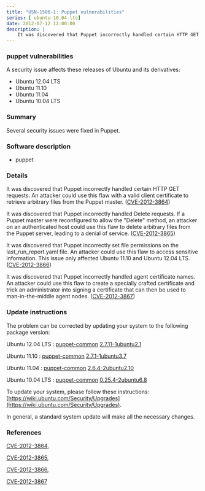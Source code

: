 ```yaml
---
title: "USN-1506-1: Puppet vulnerabilities"
series: [ ubuntu-10.04-lts]
date: 2012-07-12 12:00:00
description: |
    It was discovered that Puppet incorrectly handled certain HTTP GET requests. An attacker could use this flaw with a valid client certificate to retrieve arbitrary files from the Puppet master. ([CVE-2012-3864](http://people.ubuntu.com/~ubuntu-security/cve/CVE-2012-3864))
--- 
```

 
### puppet vulnerabilities

A security issue affects these releases of Ubuntu and its derivatives:

* Ubuntu 12.04 LTS
* Ubuntu 11.10
* Ubuntu 11.04
* Ubuntu 10.04 LTS

### Summary

Several security issues were fixed in Puppet. 

### Software description

* puppet 

### Details

It was discovered that Puppet incorrectly handled certain HTTP GET requests. An attacker could use this flaw with a valid client certificate to retrieve arbitrary files from the Puppet master. ([CVE-2012-3864](http://people.ubuntu.com/~ubuntu-security/cve/CVE-2012-3864))

It was discovered that Puppet incorrectly handled Delete requests. If a Puppet master were reconfigured to allow the &quot;Delete&quot; method, an attacker on an authenticated host could use this flaw to delete arbitrary files from the Puppet server, leading to a denial of service. ([CVE-2012-3865](http://people.ubuntu.com/~ubuntu-security/cve/CVE-2012-3865))

It was discovered that Puppet incorrectly set file permissions on the last_run_report.yaml file. An attacker could use this flaw to access sensitive information. This issue only affected Ubuntu 11.10 and Ubuntu 12.04 LTS. ([CVE-2012-3866](http://people.ubuntu.com/~ubuntu-security/cve/CVE-2012-3866))

It was discovered that Puppet incorrectly handled agent certificate names. An attacker could use this flaw to create a specially crafted certificate and trick an administrator into signing a certificate that can then be used to man-in-the-middle agent nodes. ([CVE-2012-3867](http://people.ubuntu.com/~ubuntu-security/cve/CVE-2012-3867)) 

### Update instructions

The problem can be corrected by updating your system to the following package version:

Ubuntu 12.04 LTS
 : [puppet-common](https://launchpad.net/ubuntu/+source/puppet) <span> [2.7.11-1ubuntu2.1](https://launchpad.net/ubuntu/+source/puppet/2.7.11-1ubuntu2.1) </span> 

Ubuntu 11.10
 : [puppet-common](https://launchpad.net/ubuntu/+source/puppet) <span> [2.7.1-1ubuntu3.7](https://launchpad.net/ubuntu/+source/puppet/2.7.1-1ubuntu3.7) </span> 

Ubuntu 11.04
 : [puppet-common](https://launchpad.net/ubuntu/+source/puppet) <span> [2.6.4-2ubuntu2.10](https://launchpad.net/ubuntu/+source/puppet/2.6.4-2ubuntu2.10) </span> 

Ubuntu 10.04 LTS
 : [puppet-common](https://launchpad.net/ubuntu/+source/puppet) <span> [0.25.4-2ubuntu6.8](https://launchpad.net/ubuntu/+source/puppet/0.25.4-2ubuntu6.8) </span> 

To update your system, please follow these instructions: [https://wiki.ubuntu.com/Security/Upgrades](https://wiki.ubuntu.com/Security/Upgrades).

In general, a standard system update will make all the necessary changes. 

### References

 [CVE-2012-3864](http://people.ubuntu.com/~ubuntu-security/cve/CVE-2012-3864), 

 [CVE-2012-3865](http://people.ubuntu.com/~ubuntu-security/cve/CVE-2012-3865), 

 [CVE-2012-3866](http://people.ubuntu.com/~ubuntu-security/cve/CVE-2012-3866), 

 [CVE-2012-3867](http://people.ubuntu.com/~ubuntu-security/cve/CVE-2012-3867)
 
